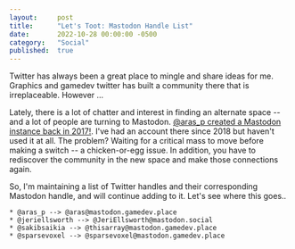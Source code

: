 ```yaml
---
layout: 	post
title:  	"Let's Toot: Mastodon Handle List"
date:   	2022-10-28 00:00:00 -0500
category: 	"Social"
published:	true
---
```


Twitter has always been a great place to mingle and share ideas for me. Graphics and gamedev twitter has built a community there that is irreplaceable. However ...

Lately, there is a lot of chatter and interest in finding an alternate space -- and a lot of people are turning to Mastodon. [@aras_p created a Mastodon instance back in 2017!](https://aras-p.info/blog/2017/12/04/Gamedev-Mastodon-mastodon.gamedev.place/). I've had an account there since 2018 but haven't used it at all. The problem? Waiting for a critical mass to move before making a switch -- a chicken-or-egg issue. In addition, you have to rediscover the community in the new space and make those connections again.

So, I'm maintaining a list of Twitter handles and their corresponding Mastodon handle, and will continue adding to it. Let's see where this goes..

```
* @aras_p --> @aras@mastodon.gamedev.place
* @jeriellsworth --> @JeriEllsworth@mastodon.social
* @sakibsaikia --> @thisarray@mastodon.gamedev.place
* @sparsevoxel --> @sparsevoxel@mastodon.gamedev.place
```
